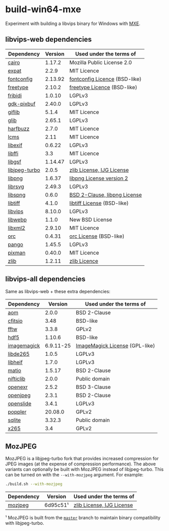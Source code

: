 # build-win64-mxe

Experiment with building a libvips binary for Windows with [MXE](https://github.com/mxe/mxe).

## libvips-web dependencies
| Dependency      | Version   | Used under the terms of         |
|-----------------|-----------|---------------------------------|
| [cairo]         | 1.17.2    | Mozilla Public License 2.0      |
| [expat]         | 2.2.9     | MIT Licence                     |
| [fontconfig]    | 2.13.92   | [fontconfig Licence] (BSD-like) |
| [freetype]      | 2.10.2    | [freetype Licence] (BSD-like)   |
| [fribidi]       | 1.0.10    | LGPLv3                          |
| [gdk-pixbuf]    | 2.40.0    | LGPLv3                          |
| [giflib]        | 5.1.4     | MIT Licence                     |
| [glib]          | 2.65.1    | LGPLv3                          |
| [harfbuzz]      | 2.7.0     | MIT Licence                     |
| [lcms]          | 2.11      | MIT Licence                     |
| [libexif]       | 0.6.22    | LGPLv3                          |
| [libffi]        | 3.3       | MIT Licence                     |
| [libgsf]        | 1.14.47   | LGPLv3                          |
| [libjpeg-turbo] | 2.0.5     | [zlib License, IJG License]     |
| [libpng]        | 1.6.37    | [libpng License version 2]      |
| [librsvg]       | 2.49.3    | LGPLv3                          |
| [libspng]       | 0.6.0     | [BSD 2-Clause, libpng License]  |
| [libtiff]       | 4.1.0     | [libtiff License] (BSD-like)    |
| [libvips]       | 8.10.0    | LGPLv3                          |
| [libwebp]       | 1.1.0     | New BSD License                 |
| [libxml2]       | 2.9.10    | MIT Licence                     |
| [orc]           | 0.4.31    | [orc License] (BSD-like)        |
| [pango]         | 1.45.5    | LGPLv3                          |
| [pixman]        | 0.40.0    | MIT Licence                     |
| [zlib]          | 1.2.11    | [zlib Licence]                  |

[cairo]: https://gitlab.freedesktop.org/cairo/cairo
[expat]: https://github.com/libexpat/libexpat
[fontconfig]: https://gitlab.freedesktop.org/fontconfig/fontconfig
[fontconfig Licence]: https://gitlab.freedesktop.org/fontconfig/fontconfig/blob/master/COPYING
[freetype]: https://git.savannah.gnu.org/cgit/freetype/freetype2.git
[freetype Licence]: https://git.savannah.gnu.org/cgit/freetype/freetype2.git/tree/docs/FTL.TXT
[fribidi]: https://github.com/fribidi/fribidi
[gdk-pixbuf]: https://gitlab.gnome.org/GNOME/gdk-pixbuf
[giflib]: https://sourceforge.net/projects/giflib/
[glib]: https://gitlab.gnome.org/GNOME/glib
[harfbuzz]: https://github.com/harfbuzz/harfbuzz
[lcms]: https://github.com/mm2/Little-CMS
[libexif]: https://github.com/libexif/libexif
[libffi]: https://github.com/libffi/libffi
[libgsf]: https://gitlab.gnome.org/GNOME/libgsf
[libjpeg-turbo]: https://github.com/libjpeg-turbo/libjpeg-turbo
[zlib License, IJG License]: https://github.com/libjpeg-turbo/libjpeg-turbo/blob/master/LICENSE.md
[libpng]: https://github.com/glennrp/libpng
[libpng License version 2]: https://github.com/glennrp/libpng/blob/master/LICENSE
[librsvg]: https://gitlab.gnome.org/GNOME/librsvg
[libspng]: https://github.com/randy408/libspng
[BSD 2-Clause, libpng License]: https://github.com/randy408/libspng/blob/master/LICENSE
[libtiff]: https://gitlab.com/libtiff/libtiff
[libtiff License]: https://libtiff.gitlab.io/libtiff/misc.html
[libvips]: https://github.com/libvips/libvips
[libwebp]: https://github.com/webmproject/libwebp
[libxml2]: https://gitlab.gnome.org/GNOME/libxml2
[orc]: https://gitlab.freedesktop.org/gstreamer/orc
[orc License]: https://gitlab.freedesktop.org/gstreamer/orc/blob/master/COPYING
[pango]: https://gitlab.gnome.org/GNOME/pango
[pixman]: https://gitlab.freedesktop.org/pixman/pixman
[zlib]: https://github.com/madler/zlib
[zlib Licence]: https://github.com/madler/zlib/blob/master/zlib.h

## libvips-all dependencies
Same as libvips-web + these extra dependencies:

| Dependency      | Version   | Used under the terms of          |
|-----------------|-----------|----------------------------------|
| [aom]           | 2.0.0     | BSD 2-Clause                     |
| [cfitsio]       | 3.48      | BSD-like                         |
| [fftw]          | 3.3.8     | GPLv2                            |
| [hdf5]          | 1.10.6    | BSD-like                         |
| [imagemagick]   | 6.9.11-25 | [ImageMagick License] (GPL-like) |
| [libde265]      | 1.0.5     | LGPLv3                           |
| [libheif]       | 1.7.0     | LGPLv3                           |
| [matio]         | 1.5.17    | BSD 2-Clause                     |
| [nifticlib]     | 2.0.0     | Public domain                    |
| [openexr]       | 2.5.2     | BSD 3-Clause                     |
| [openjpeg]      | 2.3.1     | BSD 2-Clause                     |
| [openslide]     | 3.4.1     | LGPLv3                           |
| [poppler]       | 20.08.0   | GPLv2                            |
| [sqlite]        | 3.32.3    | Public domain                    |
| [x265]          | 3.4       | GPLv2                            |

[aom]: https://aomedia.googlesource.com/aom/
[cfitsio]: https://heasarc.gsfc.nasa.gov/fitsio/
[hdf5]: https://www.hdfgroup.org/solutions/hdf5/
[fftw]: https://github.com/FFTW/fftw3
[imagemagick]: https://github.com/ImageMagick/ImageMagick6
[ImageMagick License]: https://www.imagemagick.org/script/license.php
[libde265]: https://github.com/strukturag/libde265
[libheif]: https://github.com/strukturag/libheif
[matio]: https://github.com/tbeu/matio
[nifticlib]: https://nifti.nimh.nih.gov/
[openexr]: https://github.com/AcademySoftwareFoundation/openexr
[openjpeg]: https://github.com/uclouvain/openjpeg
[openslide]: https://github.com/openslide/openslide
[poppler]: https://gitlab.freedesktop.org/poppler/poppler
[sqlite]: https://www.sqlite.org/
[x265]: https://bitbucket.org/multicoreware/x265/wiki/Home

## MozJPEG
MozJPEG is a libjpeg-turbo fork that provides increased compression for JPEG images
(at the expense of compression performance). The above variants can optionally be built
with MozJPEG instead of libjpeg-turbo. This can be turned on with the `--with-mozjpeg`
argument. For example:

```bash
./build.sh --with-mozjpeg
```

| Dependency      | Version   | Used under the terms of          |
|-----------------|-----------|----------------------------------|
| [mozjpeg]       | 6d95c51¹  | [zlib License, IJG License]      |

¹ MozJPEG is built from the [`master`](https://github.com/mozilla/mozjpeg/tree/master) branch to maintain binary compatibility with libjpeg-turbo.

[mozjpeg]: https://github.com/mozilla/mozjpeg
